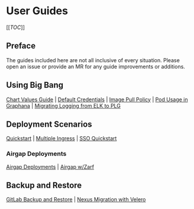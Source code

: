 # User Guides

[[_TOC_]]

## Preface

The guides included here are not all inclusive of every situation. Please open an issue or provide an MR for any guide improvements or additions.

## Using Big Bang

[Chart Values Guide](./using-bigbang/values-guide.md) |
[Default Credentials](./using-bigbang/default-credentials.md) |
[Image Pull Policy](./using-bigbang/image-pull-policy.md) |
[Pod Usage in Graphana](./using-bigbang/pod-usage-in-grafana.md) |
[Migrating Logging from ELK to PLG](./using-bigbang/efk-plg-logging-migration.md)

## Deployment Scenarios

[Quickstart](./deployment-scenarios/quickstart.md) |
[Multiple Ingress](./deployment-scenarios/multiple-ingress.md) |
[SSO Quickstart](./deployment-scenarios/sso-quickstart.md)

### Airgap Deployments

[Airgap Deployments](./airgap/README.md) |
[Airgap w/Zarf](./airgap-zarf/README.md)

## Backup and Restore

[GitLab Backup and Restore](./backup-and-restore/gitlab-backup-restore.md) |
[Nexus Migration with Velero](./backup-and-restore/nexus-migration-with-velero.md)
